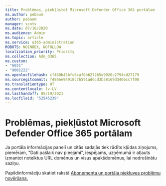 ```yaml
---
title: Problēmas, piekļūstot Microsoft Defender Office 365 portālam
ms.author: pebaum
author: pebaum
manager: scotv
ms.date: 07/16/2020
ms.audience: Admin
ms.topic: article
ms.service: o365-administration
ROBOTS: NOINDEX, NOFOLLOW
localization_priority: Priority
ms.collection: Adm_O365
ms.custom:
- "6031"
- "9001222"
ms.openlocfilehash: cf460b45bfc6caf0b627265e9926c2794cd27179
ms.sourcegitcommit: f4866e94918c7b591ad0cd3b58169d340bcc7f00
ms.translationtype: HT
ms.contentlocale: lv-LV
ms.lasthandoff: 05/19/2021
ms.locfileid: "52545239"
---
```

# <a name="issues-accessing-sections-of-microsoft-defender-for-office-365-portal"></a>Problēmas, piekļūstot Microsoft Defender Office 365 portālam

Ja portāla informācijas panelī un citās sadaļās tiek rādīts kļūdas ziņojums, piemēram, "Dati pašlaik nav pieejami", iespējams, uzņēmumā ir atļauts izmantot noteiktus URL domēnus un visus apakšdomēnus, lai nodrošinātu saziņu. 

Papildinformāciju skatiet rakstā [Abonementa un portāla piekļuves problēmu novēršana.](/windows/security/threat-protection/microsoft-defender-atp/troubleshoot-onboarding-error-messages#data-currently-isnt-available-on-some-sections-of-the-portal)